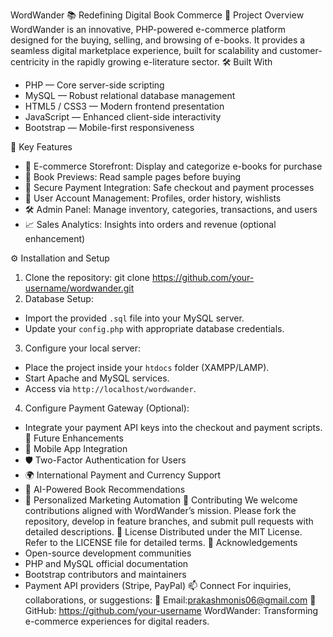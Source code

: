 WordWander 📚
Redefining Digital Book Commerce
🚀 Project Overview
WordWander is an innovative, PHP-powered e-commerce platform designed for the buying, selling, and browsing of e-books.
It provides a seamless digital marketplace experience, built for scalability and customer-centricity in the rapidly growing e-literature sector.
🛠️ Built With
- PHP — Core server-side scripting
- MySQL — Robust relational database management
- HTML5 / CSS3 — Modern frontend presentation
- JavaScript — Enhanced client-side interactivity
- Bootstrap — Mobile-first responsiveness

🎯 Key Features
- 🛒 E-commerce Storefront: Display and categorize e-books for purchase
- 📖 Book Previews: Read sample pages before buying
- 🔐 Secure Payment Integration: Safe checkout and payment processes
- 🧩 User Account Management: Profiles, order history, wishlists
- 🛠️ Admin Panel: Manage inventory, categories, transactions, and users
- 📈 Sales Analytics: Insights into orders and revenue (optional enhancement)

⚙️ Installation and Setup
1. Clone the repository:
git clone https://github.com/your-username/wordwander.git
2. Database Setup:
- Import the provided `.sql` file into your MySQL server.
- Update your `config.php` with appropriate database credentials.
3. Configure your local server:
- Place the project inside your `htdocs` folder (XAMPP/LAMP).
- Start Apache and MySQL services.
- Access via `http://localhost/wordwander`.
4. Configure Payment Gateway (Optional):
- Integrate your payment API keys into the checkout and payment scripts.
🧠 Future Enhancements
- 📱 Mobile App Integration
- 🛡️ Two-Factor Authentication for Users
- 🌍 International Payment and Currency Support
- 🤖 AI-Powered Book Recommendations
- 🎯 Personalized Marketing Automation
🤝 Contributing
We welcome contributions aligned with WordWander’s mission.
Please fork the repository, develop in feature branches, and submit pull requests with detailed descriptions.
📜 License
Distributed under the MIT License.
Refer to the LICENSE file for detailed terms.
🙌 Acknowledgements
- Open-source development communities
- PHP and MySQL official documentation
- Bootstrap contributors and maintainers
- Payment API providers (Stripe, PayPal)
📫 Connect
For inquiries, collaborations, or suggestions:
📧 Email:prakashmonis06@gmail.com
🔗 GitHub: https://github.com/your-username
WordWander: Transforming e-commerce experiences for digital readers.

